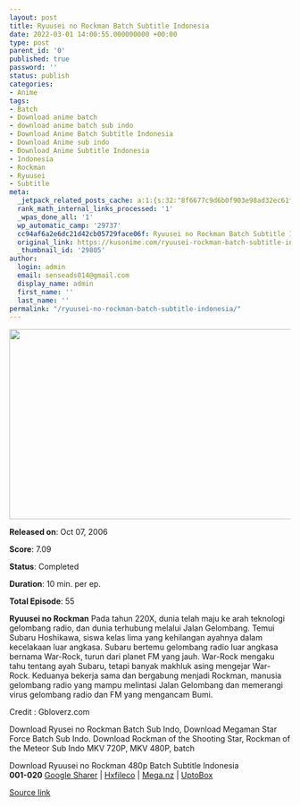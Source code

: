 ```yaml
---
layout: post
title: Ryuusei no Rockman Batch Subtitle Indonesia
date: 2022-03-01 14:00:55.000000000 +00:00
type: post
parent_id: '0'
published: true
password: ''
status: publish
categories:
- Anime
tags:
- Batch
- Download anime batch
- download anime batch sub indo
- Download Anime Batch Subtitle Indonesia
- Download Anime sub indo
- Download Anime Subtitle Indonesia
- Indonesia
- Rockman
- Ryuusei
- Subtitle
meta:
  _jetpack_related_posts_cache: a:1:{s:32:"8f6677c9d6b0f903e98ad32ec61f8deb";a:2:{s:7:"expires";i:1663291254;s:7:"payload";a:3:{i:0;a:1:{s:2:"id";i:25028;}i:1;a:1:{s:2:"id";i:29794;}i:2;a:1:{s:2:"id";i:24805;}}}}
  rank_math_internal_links_processed: '1'
  _wpas_done_all: '1'
  wp_automatic_camp: '29737'
  cc94af6a2e6dc21d42cb05729face06f: Ryuusei no Rockman Batch Subtitle Indonesia
  original_link: https://kusonime.com/ryuusei-rockman-batch-subtitle-indonesia/
  _thumbnail_id: '29805'
author:
  login: admin
  email: senseads014@gmail.com
  display_name: admin
  first_name: ''
  last_name: ''
permalink: "/ryuusei-no-rockman-batch-subtitle-indonesia/"
---
```

<p>
 <img width="604" height="340" src="{{ site.baseurl }}/assets/2022/03/Ryuusei-no-Rockman-604x340.jpg" class="attachment-thumb-large size-thumb-large wp-post-image" alt="" loading="lazy" title="Ryuusei no Rockman Batch Subtitle Indonesia" srcset="https://kusonime.com/wp-content/uploads/2022/01/Ryuusei-no-Rockman-604x340.jpg 604w, https://kusonime.com/wp-content/uploads/2022/01/Ryuusei-no-Rockman-300x169.jpg 300w, https://kusonime.com/wp-content/uploads/2022/01/Ryuusei-no-Rockman-768x432.jpg 768w, https://kusonime.com/wp-content/uploads/2022/01/Ryuusei-no-Rockman-520x293.jpg 520w, https://kusonime.com/wp-content/uploads/2022/01/Ryuusei-no-Rockman.jpg 1000w" sizes="(max-width: 604px) 100vw, 604px" />
<p><b>Released on</b>: Oct 07, 2006</p>
<p>
<p><b>Score</b>: 7.09</p>
<p>
<p><b>Status</b>: Completed</p>
<p>
<p><b>Duration</b>: 10 min. per ep.</p>
<p>
<p><b>Total Episode</b>: 55</p>
<p>
<p><strong>Ryuusei no Rockman</strong> Pada tahun 220X, dunia telah maju ke arah teknologi gelombang radio, dan dunia terhubung melalui Jalan Gelombang. Temui Subaru Hoshikawa, siswa kelas lima yang kehilangan ayahnya dalam kecelakaan luar angkasa. Subaru bertemu gelombang radio luar angkasa bernama War-Rock, turun dari planet FM yang jauh. War-Rock mengaku tahu tentang ayah Subaru, tetapi banyak makhluk asing mengejar War-Rock. Keduanya bekerja sama dan bergabung menjadi Rockman, manusia gelombang radio yang mampu melintasi Jalan Gelombang dan memerangi virus gelombang radio dan FM yang mengancam Bumi.</p>
<p>
<p>Credit : Gbloverz.com</p>
<p>
<p>Download Ryusei no Rockman Batch Sub Indo, Download Megaman Star Force Batch Sub Indo. Download Rockman of the Shooting Star, Rockman of the Meteor Sub Indo MKV 720P, MKV 480P, batch</p>
<p>
<div class="smokeddl">
<div class="smokettl">Download Ryuusei no Rockman 480p Batch Subtitle Indonesia</div>
<div class="smokeurl"><strong>001-020</strong> <a href="https://acefile.co/f/64894620/kusonime-ryuusei-no-rockman-01-20-rar" target="_blank" rel="noopener noreferrer">Google Sharer</a> | <a href="https://hxfile.co/rr5aopogn84a" target="_blank" rel="noopener">Hxfileco</a> | <a href="https://mega.nz/file/Pcg1iCiQ#heoFOa8Hoc7f76NcjRt3rO-3PU5EVkSwS5_kvhTRmaA" target="_blank" rel="noopener noreferrer">Mega.nz</a> | <a href="https://uptobox.com/aeke5b9mki5x" target="_blank" rel="noopener">UptoBox</a></div>
</div>
<p><a href="https://kusonime.com/ryuusei-rockman-batch-subtitle-indonesia/">Source link </a></p>
